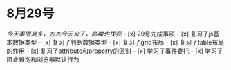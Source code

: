 # 8月29号
*今天事情真多，方杰今天来了，高璨也找我*
    - [x] 29号完成事项
       - [x] 复习了js基本数据类型
       - [x] 复习了判断数据类型
       - [x] 复习了grid布局
       - [x] 复习了table布局的作用
       - [x] 复习了attribute和property的区别
       - [x] 学习了事件委托
       - [x] 学习了阻止冒泡和浏览器默认行为
    
